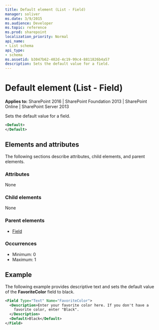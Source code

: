 ```yaml
---
title: Default element (List - Field)
manager: soliver
ms.date: 3/9/2015
ms.audience: Developer
ms.topic: reference
ms.prod: sharepoint
localization_priority: Normal
api_name:
- List schema
api_type:
- schema
ms.assetid: b3047b62-402d-4c19-99c4-8811826b4a57
description: Sets the default value for a field.
---
```


# Default element (List - Field)

**Applies to:** SharePoint 2016 | SharePoint Foundation 2013 | SharePoint Online | SharePoint Server 2013
  
Sets the default value for a field.
    
```XML
<Default>
</Default>
```

## Elements and attributes

The following sections describe attributes, child elements, and parent elements.

### Attributes

None
   
### Child elements

None
   
### Parent elements

- [Field](field-element-list.md)
   
### Occurrences

- Minimum: 0
- Maximum: 1  
   
## Example

The following example provides descriptive text and sets the default value of the **FavoriteColor** field to black. 
  
```XML
<Field Type="Text" Name="FavoriteColor">
  <Description>Enter your favorite color here. If you don't have a 
    favorite color, enter "Black".
  </Description>
  <Default>Black</Default>
</Field>
```

<br/>

